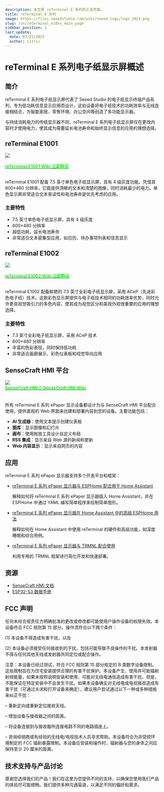 ```yaml
---
description: 本文是 reTerminal E 系列的汇总页面。
title: reTerminal E 系列
image: https://files.seeedstudio.com/wiki/seeed_logo/logo_2023.png
slug: /cn/reterminal_e10xx_main_page
sidebar_position: 1
last_update:
  date: 07/21/2025
  author: Citric
---
```


# reTerminal E 系列电子纸显示屏概述

## 简介

reTerminal E 系列电子纸显示屏代表了 Seeed Studio 的电子纸显示终端产品系列，专为低功耗信息显示应用而设计。这些设备将电子纸技术的功耗效率与无线连接相结合，为智能家居、零售环境、办公空间等创造了多功能显示器。

与持续消耗电力的传统显示器不同，reTerminal E 系列电子纸显示屏仅在更改内容时才使用电力，使其成为需要延长电池寿命和始终显示信息的应用的理想选择。


## reTerminal E1001

<div style={{textAlign:'center'}}><img src="https://files.seeedstudio.com/wiki/reterminal_e10xx/img/24.jpg" style={{width:700, height:'auto'}}/></div><br />

<div class="get_one_now_container" style={{textAlign: 'center'}}>
  <a class="get_one_now_item" href="https://wiki.seeedstudio.com/cn/getting_started_with_reterminal_e1001" target="_blank" rel="noopener noreferrer">
    <strong><span><font color={'FFFFFF'} size={"4"}>reTerminal E1001 Wiki</font></span></strong>
  </a>
  <a class="get_one_now_item" href="https://www.seeedstudio.com/reTerminal-E1001-p-6534.html" target="_blank" rel="noopener noreferrer">
    <strong><span><font color={'FFFFFF'} size={"4"}>立即购买</font></span></strong>
  </a>
</div><br />

reTerminal E1001 配备 7.5 英寸单色电子纸显示屏，具有 4 级灰度功能。凭借其 800×480 分辨率，它能提供清晰的文本和清楚的图像，同时消耗最少的电力。单色显示屏非常适合文本易读性和电池寿命是优先考虑的应用。

### 主要特性

- 7.5 英寸单色电子纸显示屏，具有 4 级灰度
- 800×480 分辨率
- 超低功耗，延长电池寿命
- 非常适合文本密集型应用，如日历、待办事项列表和信息显示

## reTerminal E1002

<div style={{textAlign:'center'}}><img src="https://files.seeedstudio.com/wiki/reterminal_e10xx/img/25.jpg" style={{width:700, height:'auto'}}/></div><br />

<div class="get_one_now_container" style={{textAlign: 'center'}}>
  <a class="get_one_now_item" href="https://wiki.seeedstudio.com/cn/getting_started_with_reterminal_e1002" target="_blank" rel="noopener noreferrer">
    <strong><span><font color={'FFFFFF'} size={"4"}>reTerminal E1002 Wiki</font></span></strong>
  </a>
  <a class="get_one_now_item" href="https://www.seeedstudio.com/reTerminal-E1002-p-6533.html" target="_blank" rel="noopener noreferrer">
    <strong><span><font color={'FFFFFF'} size={"4"}>立即购买</font></span></strong>
  </a>
</div><br />


reTerminal E1002 配备鲜艳的 7.3 英寸全彩电子纸显示屏，采用 ACeP（先进彩色电子纸）技术。这款彩色显示屏提供与电子纸技术相同的功耗效率优势，同时允许更具视觉吸引力的多色内容，使其成为视觉区分和美观外观很重要的应用的理想选择。

### 主要特性

- 7.3 英寸全彩电子纸显示屏，采用 ACeP 技术
- 800×480 分辨率
- 丰富的色彩表现，同时保持低功耗
- 非常适合画廊展示、彩色仪表板和视觉导向应用

## SenseCraft HMI 平台

<div style={{textAlign:'center'}}><img src="https://files.seeedstudio.com/wiki/reterminal_e10xx/img/23.png" style={{width:1000, height:'auto'}}/></div>

<div class="get_one_now_container" style={{textAlign: 'center'}}>
    <a class="get_one_now_item" href="https://sensecraft.seeed.cc/hmi" target="_blank" rel="noopener noreferrer">
            <strong><span><font color={'FFFFFF'} size={"4"}> SenseCraft HMI 🖱️</font></span></strong>
    </a>
    <a class="get_one_now_item" href="https://wiki.seeedstudio.com/cn/sensecraft_hmi_overview" target="_blank" rel="noopener noreferrer">
            <strong><span><font color={'FFFFFF'} size={"4"}> SenseCraft HMI Wiki</font></span></strong>
  </a>
</div><br />

所有 reTerminal E 系列 ePaper 显示设备都设计为与 SenseCraft HMI 平台配合使用，提供直观的 Web 界面来创建和部署内容到您的设备。主要功能包括：

- **AI 生成器**：使用文本提示创建仪表板
- **图库**：显示图像和幻灯片
- **画布**：使用拖放工具设计自定义布局
- **RSS 集成**：显示来自 Web 源的新闻和更新
- **Web 内容显示**：显示来自网页的内容

## 应用

reTerminal E 系列 ePaper 显示器支持多个开发平台和框架：

- [reTerminal E 系列 ePaper 显示器与 ESPHome 配合用于 Home Assistant](https://wiki.seeedstudio.com/cn/reterminal_e10xx_with_esphome)

  解释如何将 reTerminal E 系列 ePaper 显示器插入 Home Assistant，并在 ESPHome 中通过 YAML 编写简单程序来绘制简单图形。

- [reTerminal E 系列 ePaper 显示器在 Home Assistant 中的高级 ESPHome 用法](https://wiki.seeedstudio.com/cn/reterminal_e10xx_with_esphome_advanced)

  解释如何在 Home Assistant 中使用 reTerminal 的硬件和高级功能，如深度睡眠和综合用例。

- [reTerminal E 系列 ePaper 显示器与 TRMNL 配合使用](https://wiki.seeedstudio.com/cn/reterminal_e10xx_trmnl)

  利用专用的 TRMNL 框架进行简化开发和快速部署。

<!-- - [GxEPD2 Library Support](https://wiki.seeedstudio.com/cn/reTerminal_GxEPD2)
Leverage the powerful GxEPD2 library for advanced ePaper display control and rendering.

- [LVGL + SquareLine Studio](https://wiki.seeedstudio.com/cn/reTerminal_LVGL_SquareLine)
Create rich graphical interfaces using LVGL and the visual SquareLine Studio designer. -->

## 资源

- [SenseCraft HMI 文档](https://wiki.seeedstudio.com/cn/sensecraft_hmi_overview/)
- [ESP32-S3 数据手册](https://files.seeedstudio.com/wiki/SeeedStudio-XIAO-ESP32S3/res/esp32-s3_datasheet.pdf)
<!-- - [GitHub Repository](/cn/reterminal_e10xx_main_page) -->

## FCC 声明

任何未经合规责任方明确批准的更改或修改都可能使用户操作设备的权限失效。本设备符合 FCC 规则第 15 部分。操作须符合以下两个条件：

(1) 本设备不得造成有害干扰，以及

(2) 本设备必须接受任何接收到的干扰，包括可能导致不良操作的干扰。本发射器不得与任何其他天线或发射器共同定位或配合操作。

注意：本设备已经过测试，符合 FCC 规则第 15 部分规定的 B 类数字设备限制。这些限制旨在为住宅安装提供合理的有害干扰保护。本设备产生、使用并可能辐射射频能量，如果未按照说明安装和使用，可能对无线电通信造成有害干扰。但是，不能保证在特定安装中不会发生干扰。如果本设备确实对无线电或电视接收造成有害干扰（可通过关闭和打开设备来确定），建议用户尝试通过以下一种或多种措施来纠正干扰：

– 重新定向或重新定位接收天线。

– 增加设备与接收器之间的距离。

– 将设备连接到与接收器所连接电路不同的电路插座上。

– 咨询经销商或有经验的无线电/电视技术人员寻求帮助。本设备符合为非受控环境制定的 FCC 辐射暴露限制。本设备应安装和操作时，辐射器与您的身体之间应保持至少 20 厘米的距离。

## 技术支持与产品讨论

感谢您选择我们的产品！我们在这里为您提供不同的支持，以确保您使用我们产品的体验尽可能顺畅。我们提供多种沟通渠道，以满足不同的偏好和需求。

<div class="table-center">
  <div class="button_tech_support_container">
  <a href="https://forum.seeedstudio.com/" class="button_forum"></a> 
  <a href="https://www.seeedstudio.com/contacts" class="button_email"></a>
  </div>

  <div class="button_tech_support_container">
  <a href="https://discord.gg/eWkprNDMU7" class="button_discord"></a> 
  <a href="https://github.com/Seeed-Studio/wiki-documents/discussions/69" class="button_discussion"></a>
  </div>
</div>


